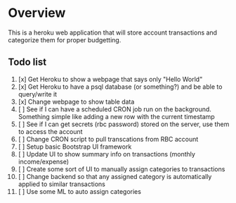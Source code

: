 # Overview

This is a heroku web application that will store account transactions and categorize them for proper budgetting.

## Todo list

1. [x] Get Heroku to show a webpage that says only "Hello World"
2. [x] Get Heroku to have a psql database (or something?) and be able to query/write it 
3. [x] Change webpage to show table data
4. [ ] See if I can have a scheduled CRON job run on the background. Something simple like adding a new row with the current timestamp
5. [ ] See if I can get secrets (rbc password) stored on the server, use them to access the account
6. [ ] Change CRON script to pull transcations from RBC account
7. [ ] Setup basic Bootstrap UI framework
7. [ ] Update UI to show summary info on transactions (monthly income/expense)
8. [ ] Create some sort of UI to manually assign categories to transactions
9. [ ] Change backend so that any assigned category is automatically applied to similar transactions
10. [ ] Use some ML to auto assign categories

